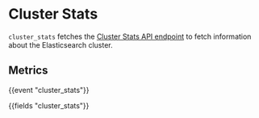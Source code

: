 # Cluster Stats

`cluster_stats` fetches the [Cluster Stats API endpoint](https://www.elastic.co/guide/en/elasticsearch/reference/current/cluster-stats.html)
to fetch information about the Elasticsearch cluster.

## Metrics

{{event "cluster_stats"}}

{{fields "cluster_stats"}}
